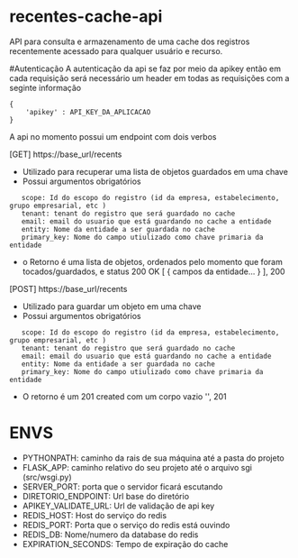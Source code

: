 # recentes-cache-api
API para consulta e armazenamento de uma cache dos registros recentemente acessado para qualquer usuário e recurso.

#Autenticação
A autenticação da api se faz por meio da apikey então em cada requisição será necessário um header em todas as requisições com a seginte informação
```
{
    'apikey' : API_KEY_DA_APLICACAO
}
```


A api no momento possui um endpoint com dois verbos

[GET]
https://base_url/recents

 * Utilizado para recuperar uma lista de objetos guardados em uma chave
 * Possui argumentos obrigatórios
 ```
    scope: Id do escopo do registro (id da empresa, estabelecimento, grupo empresarial, etc )
    tenant: tenant do registro que será guardado no cache
    email: email do usuario que está guardando no cache a entidade
    entity: Nome da entidade a ser guardada no cache
    primary_key: Nome do campo utiulizado como chave primaria da entidade
 ```

 * o Retorno é uma lista de objetos, ordenados pelo momento que foram tocados/guardados, e status 200 OK
 [
    {
        campos da entidade...
    }
 ],
 200
 

[POST]
https://base_url/recents

 * Utilizado para guardar um objeto em uma chave
 * Possui argumentos obrigatórios
 ```
    scope: Id do escopo do registro (id da empresa, estabelecimento, grupo empresarial, etc )
    tenant: tenant do registro que será guardado no cache
    email: email do usuario que está guardando no cache a entidade
    entity: Nome da entidade a ser guardada no cache
    primary_key: Nome do campo utiulizado como chave primaria da entidade
 ```

 * O retorno é um 201 created com um corpo vazio
 '', 201



 # ENVS
 * PYTHONPATH: caminho da rais de sua máquina até a pasta do projeto
 * FLASK_APP: caminho relativo do seu projeto até o arquivo sgi (src/wsgi.py)
 * SERVER_PORT: porta que o servidor ficará escutando
 * DIRETORIO_ENDPOINT: Url base do diretório
 * APIKEY_VALIDATE_URL: Url de validação de api key
 * REDIS_HOST: Host do serviço do redis
 * REDIS_PORT: Porta que o serviço do redis está ouvindo 
 * REDIS_DB: Nome/numero da database do redis 
 * EXPIRATION_SECONDS: Tempo de expiração do cache

